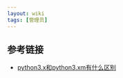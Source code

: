 ```yaml
---
layout: wiki
tags: [管理员]
---
```




## 参考链接

* [python3.x和python3.xm有什么区别](https://stackoverflow.com/questions/41589655/whats-the-difference-between-python3-x-and-python3-xm)